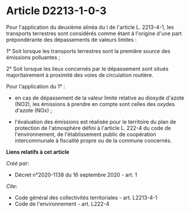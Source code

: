 # Article D2213-1-0-3

Pour l'application du deuxième alinéa du I de l'article L. 2213-4-1, les transports terrestres sont considérés comme étant à
l'origine d'une part prépondérante des dépassements de valeurs limites : 

1° Soit lorsque les transports terrestres sont la première source des émissions polluantes ; 

2° Soit lorsque les lieux concernés par le dépassement sont situés majoritairement à proximité des voies de circulation
routière. 

Pour l'application du 1° :

- en cas de dépassement de la valeur limite relative au dioxyde d'azote (NO2), les émissions à prendre en compte sont celles
des oxydes d'azote (NOx) ;

- l'évaluation des émissions est réalisée pour le territoire du plan de protection de l'atmosphère défini à l'article L.
222-4 du code de l'environnement, de l'établissement public de coopération intercommunale à fiscalité propre ou de la commune
concernés.

**Liens relatifs à cet article**

_Créé par_:

  - Décret n°2020-1138 du 16 septembre 2020 - art. 1

_Cite_:

  - Code général des collectivités territoriales - art. L2213-4-1
  - Code de l'environnement - art. L222-4
